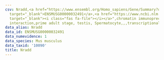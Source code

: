 ```yaml
---
csv: Nradd,<a href="https://www.ensembl.org/Homo_sapiens/Gene/Summary?db=core;g=ENSMUSG00000032491"
  target="_blank">ENSMUSG00000032491</a>,<a href="https://www.ncbi.nlm.nih.gov/pubmed/25450459"
  target="_blank"><i class="fas fa-file"></i></a>",chromatin immunoprecipitation assay,direct
  interaction,prime adult stage, testis, Spermatocyte,,,transcriptional regulation,
data_alias: Nradd
data_id: ENSMUSG00000032491
data_numevidence: 1
data_species: Mus musculus
data_taxid: '10090'
title: Nradd
---
```

